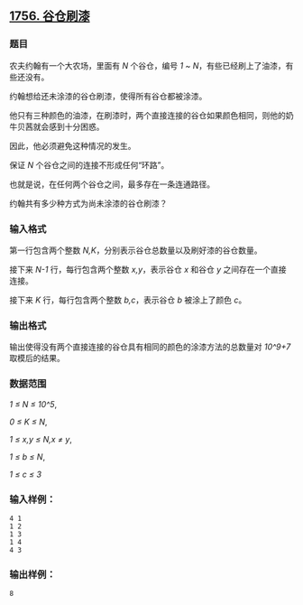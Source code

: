 ## [1756. 谷仓刷漆](https://www.acwing.com/problem/content/1758/)

### 题目

农夫约翰有一个大农场，里面有 *N* 个谷仓，编号 *1 ~ N*，有些已经刷上了油漆，有些还没有。

约翰想给还未涂漆的谷仓刷漆，使得所有谷仓都被涂漆。

他只有三种颜色的油漆，在刷漆时，两个直接连接的谷仓如果颜色相同，则他的奶牛贝茜就会感到十分困惑。

因此，他必须避免这种情况的发生。

保证 *N* 个谷仓之间的连接不形成任何“环路”。

也就是说，在任何两个谷仓之间，最多存在一条连通路径。

约翰共有多少种方式为尚未涂漆的谷仓刷漆？

### 输入格式

第一行包含两个整数 *N,K*，分别表示谷仓总数量以及刷好漆的谷仓数量。

接下来 *N-1* 行，每行包含两个整数 *x,y*，表示谷仓 *x* 和谷仓 *y* 之间存在一个直接连接。

接下来 *K* 行，每行包含两个整数 *b,c*，表示谷仓 *b* 被涂上了颜色 *c*。

### 输出格式

输出使得没有两个直接连接的谷仓具有相同的颜色的涂漆方法的总数量对 *10^9+7* 取模后的结果。

### 数据范围

*1 ≤ N ≤ 10^5*,

*0 ≤ K ≤ N*,

*1 ≤ x,y ≤ N,x ≠ y*,

*1 ≤ b ≤ N*,

*1 ≤ c ≤ 3*

### 输入样例：

```
4 1
1 2
1 3
1 4
4 3
```

### 输出样例：

```
8
```
